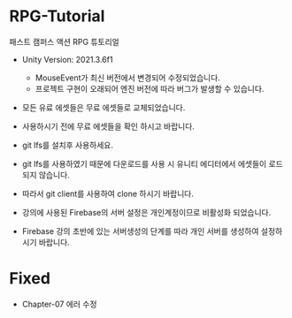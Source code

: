 # RPG-Tutorial
패스트 캠퍼스 액션 RPG 튜토리얼
- Unity Version: 2021.3.6f1
    - MouseEvent가 최신 버전에서 변경되어 수정되었습니다.
    - 프로젝트 구현이 오래되어 엔진 버전에 따라 버그가 발생할 수 있습니다.
    
- 모든 유료 에셋들은 무료 에셋들로 교체되었습니다.
- 사용하시기 전에 무료 에셋들을 확인 하시고 바랍니다.

- git lfs를 설치후 사용하세요.
 - git lfs를 사용하였기 때문에 다운로드를 사용 시 유니티 에디터에서 에셋들이 로드 되지 않습니다.
 - 따라서 git client를 사용하여 clone 하시기 바랍니다.
 
 - 강의에 사용된 Firebase의 서버 설정은 개인계정이므로 비활성화 되었습니다.
 - Firebase 강의 초반에 있는 서버생성의 단계를 따라 개인 서버를 생성하여 설정하시기 바랍니다.

# Fixed
- Chapter-07 에러 수정
